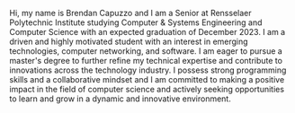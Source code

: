 Hi, my name is Brendan Capuzzo and I am a Senior at Rensselaer Polytechnic Institute studying Computer & Systems Engineering and Computer Science with an expected graduation of December 2023. I am a driven and highly motivated student with an interest in emerging technologies, computer networking, and software. I am eager to pursue a master's degree to further refine my technical expertise and contribute to innovations across the technology industry. I possess strong programming skills and a collaborative mindset and I am committed to making a positive impact in the field of computer science and actively seeking opportunities to learn and grow in a dynamic and innovative environment.

<!--
**bcapuzzo/bcapuzzo** is a ✨ _special_ ✨ repository because its `README.md` (this file) appears on your GitHub profile.

Here are some ideas to get you started:

- 🔭 I’m currently working on ...
- 🌱 I’m currently learning ...
- 👯 I’m looking to collaborate on ...
- 🤔 I’m looking for help with ...
- 💬 Ask me about ...
- 📫 How to reach me: ...
- 😄 Pronouns: ...
- ⚡ Fun fact: ...
-->
